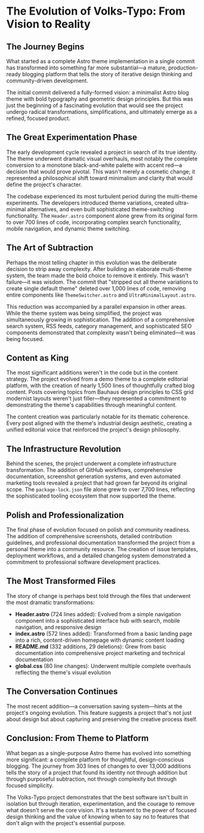 
# The Evolution of Volks-Typo: From Vision to Reality

## The Journey Begins

What started as a complete Astro theme implementation in a single commit has transformed into something far more substantial—a mature, production-ready blogging platform that tells the story of iterative design thinking and community-driven development.

The initial commit delivered a fully-formed vision: a minimalist Astro blog theme with bold typography and geometric design principles. But this was just the beginning of a fascinating evolution that would see the project undergo radical transformations, simplifications, and ultimately emerge as a refined, focused product.

## The Great Experimentation Phase

The early development cycle revealed a project in search of its true identity. The theme underwent dramatic visual overhauls, most notably the complete conversion to a monotone black-and-white palette with accent red—a decision that would prove pivotal. This wasn't merely a cosmetic change; it represented a philosophical shift toward minimalism and clarity that would define the project's character.

The codebase experienced its most turbulent period during the multi-theme experiments. The developers introduced theme variations, created ultra-minimal alternatives, and even built sophisticated theme-switching functionality. The `Header.astro` component alone grew from its original form to over 700 lines of code, incorporating complex search functionality, mobile navigation, and dynamic theme switching.

## The Art of Subtraction

Perhaps the most telling chapter in this evolution was the deliberate decision to strip away complexity. After building an elaborate multi-theme system, the team made the bold choice to remove it entirely. This wasn't failure—it was wisdom. The commit that "stripped out all theme variations to create single default theme" deleted over 1,000 lines of code, removing entire components like `ThemeSwitcher.astro` and `UltraMinimalLayout.astro`.

This reduction was accompanied by a parallel expansion in other areas. While the theme system was being simplified, the project was simultaneously growing in sophistication. The addition of a comprehensive search system, RSS feeds, category management, and sophisticated SEO components demonstrated that complexity wasn't being eliminated—it was being focused.

## Content as King

The most significant additions weren't in the code but in the content strategy. The project evolved from a demo theme to a complete editorial platform, with the creation of nearly 1,500 lines of thoughtfully crafted blog content. Posts covering topics from Bauhaus design principles to CSS grid modernist layouts weren't just filler—they represented a commitment to demonstrating the theme's capabilities through meaningful content.

The content creation was particularly notable for its thematic coherence. Every post aligned with the theme's industrial design aesthetic, creating a unified editorial voice that reinforced the project's design philosophy.

## The Infrastructure Revolution

Behind the scenes, the project underwent a complete infrastructure transformation. The addition of GitHub workflows, comprehensive documentation, screenshot generation systems, and even automated marketing tools revealed a project that had grown far beyond its original scope. The `package-lock.json` file alone grew to over 7,700 lines, reflecting the sophisticated tooling ecosystem that now supported the theme.

## Polish and Professionalization

The final phase of evolution focused on polish and community readiness. The addition of comprehensive screenshots, detailed contribution guidelines, and professional documentation transformed the project from a personal theme into a community resource. The creation of issue templates, deployment workflows, and a detailed changelog system demonstrated a commitment to professional software development practices.

## The Most Transformed Files

The story of change is perhaps best told through the files that underwent the most dramatic transformations:

- **Header.astro** (724 lines added): Evolved from a simple navigation component into a sophisticated interface hub with search, mobile navigation, and responsive design
- **index.astro** (572 lines added): Transformed from a basic landing page into a rich, content-driven homepage with dynamic content loading
- **README.md** (332 additions, 29 deletions): Grew from basic documentation into comprehensive project marketing and technical documentation
- **global.css** (80 line changes): Underwent multiple complete overhauls reflecting the theme's visual evolution

## The Conversation Continues

The most recent addition—a conversation saving system—hints at the project's ongoing evolution. This feature suggests a project that's not just about design but about capturing and preserving the creative process itself.

## Conclusion: From Theme to Platform

What began as a single-purpose Astro theme has evolved into something more significant: a complete platform for thoughtful, design-conscious blogging. The journey from 303 lines of changes to over 13,000 additions tells the story of a project that found its identity not through addition but through purposeful subtraction, not through complexity but through focused simplicity.

The Volks-Typo project demonstrates that the best software isn't built in isolation but through iteration, experimentation, and the courage to remove what doesn't serve the core vision. It's a testament to the power of focused design thinking and the value of knowing when to say no to features that don't align with the project's essential purpose.
